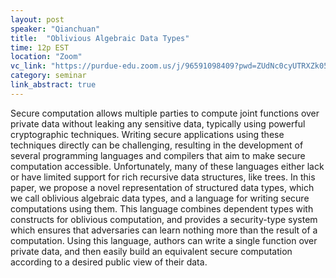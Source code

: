 ```yaml
---
layout: post
speaker: "Qianchuan"
title:  "Oblivious Algebraic Data Types"
time: 12p EST
location: "Zoom"
vc_link: "https://purdue-edu.zoom.us/j/96591098409?pwd=ZUdNc0cyUTRXZk05ZEtlUXdUWXUwUT09"
category: seminar
link_abstract: true
---
```


Secure computation allows multiple parties to compute joint functions over private data without leaking any sensitive data, typically using powerful cryptographic techniques. Writing secure applications using these techniques directly can be challenging, resulting in the development of several programming languages and compilers that aim to make secure computation accessible. Unfortunately, many of these languages either lack or have limited support for rich recursive data structures, like trees. In this paper, we propose a novel representation of structured data types, which we call oblivious algebraic data types, and a language for writing secure computations using them. This language combines dependent types with constructs for oblivious computation, and provides a security-type system which ensures that adversaries can learn nothing more than the result of a computation. Using this language, authors can write a single function over private data, and then easily build an equivalent secure computation according to a desired public view of their data.
